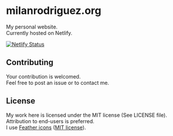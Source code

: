 # milanrodriguez.org

My personal website.  
Currently hosted on Netlify.  
  
[![Netlify Status](https://api.netlify.com/api/v1/badges/d4127704-137f-445a-bfe6-75ff103e8d35/deploy-status)](https://app.netlify.com/sites/milanrodriguezorg/deploys)

## Contributing

Your contribution is welcomed.  
Feel free to post an issue or to contact me.  

## License

My work here is licensed under the MIT license (See LICENSE file). Attribution to end-users is preferred.  
I use [Feather icons](https://feathericons.com/) ([MIT license](https://github.com/feathericons/feather/blob/master/LICENSE)).  
